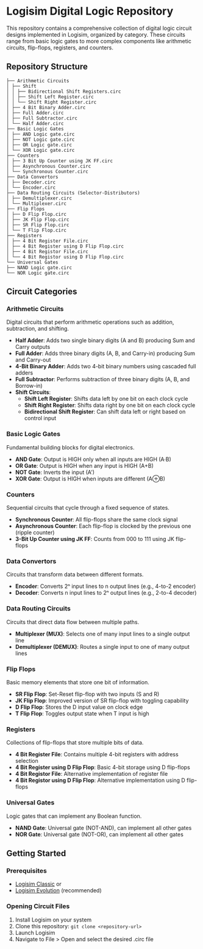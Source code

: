 # Logisim Digital Logic Repository

This repository contains a comprehensive collection of digital logic circuit designs implemented in Logisim, organized by category. These circuits range from basic logic gates to more complex components like arithmetic circuits, flip-flops, registers, and counters.

## Repository Structure
```
├── Arithmetic Circuits
│ ├── Shift
│ │ ├── Bidirectional Shift Registers.circ
│ │ ├── Shift Left Register.circ
│ │ └── Shift Right Register.circ
│ ├── 4 Bit Binary Adder.circ
│ ├── Full Adder.circ
│ ├── Full Subtractor.circ
│ └── Half Adder.circ
├── Basic Logic Gates
│ ├── AND Logic gate.circ
│ ├── NOT Logic gate.circ
│ ├── OR Logic gate.circ
│ └── XOR Logic gate.circ
├── Counters
│ ├── 3 Bit Up Counter using JK FF.circ
│ ├── Asynchronous Counter.circ
│ └── Synchronous Counter.circ
├── Data Convertors
│ ├── Decoder.circ
│ └── Encoder.circ
├── Data Routing Circuits (Selector-Distributors)
│ ├── Demultiplexer.circ
│ └── Multiplexer.circ
├── Flip Flops
│ ├── D Flip Flop.circ
│ ├── JK Flip Flop.circ
│ ├── SR Flip Flop.circ
│ └── T Flip Flop.circ
├── Registers
│ ├── 4 Bit Register File.circ
│ ├── 4 Bit Register using D Flip Flop.circ
│ ├── 4 Bit Registor File.circ
│ └── 4 Bit Registor using D Flip Flop.circ
└── Universal Gates
├── NAND Logic gate.circ
└── NOR Logic gate.circ
```

## Circuit Categories

### Arithmetic Circuits
Digital circuits that perform arithmetic operations such as addition, subtraction, and shifting.

- **Half Adder**: Adds two single binary digits (A and B) producing Sum and Carry outputs
- **Full Adder**: Adds three binary digits (A, B, and Carry-in) producing Sum and Carry-out
- **4-Bit Binary Adder**: Adds two 4-bit binary numbers using cascaded full adders
- **Full Subtractor**: Performs subtraction of three binary digits (A, B, and Borrow-in)
- **Shift Circuits**:
  - **Shift Left Register**: Shifts data left by one bit on each clock cycle
  - **Shift Right Register**: Shifts data right by one bit on each clock cycle
  - **Bidirectional Shift Register**: Can shift data left or right based on control input

### Basic Logic Gates
Fundamental building blocks for digital electronics.

- **AND Gate**: Output is HIGH only when all inputs are HIGH (A·B)
- **OR Gate**: Output is HIGH when any input is HIGH (A+B)
- **NOT Gate**: Inverts the input (A')
- **XOR Gate**: Output is HIGH when inputs are different (A⊕B)

### Counters
Sequential circuits that cycle through a fixed sequence of states.

- **Synchronous Counter**: All flip-flops share the same clock signal
- **Asynchronous Counter**: Each flip-flop is clocked by the previous one (ripple counter)
- **3-Bit Up Counter using JK FF**: Counts from 000 to 111 using JK flip-flops

### Data Convertors
Circuits that transform data between different formats.

- **Encoder**: Converts 2ⁿ input lines to n output lines (e.g., 4-to-2 encoder)
- **Decoder**: Converts n input lines to 2ⁿ output lines (e.g., 2-to-4 decoder)

### Data Routing Circuits
Circuits that direct data flow between multiple paths.

- **Multiplexer (MUX)**: Selects one of many input lines to a single output line
- **Demultiplexer (DEMUX)**: Routes a single input to one of many output lines

### Flip Flops
Basic memory elements that store one bit of information.

- **SR Flip Flop**: Set-Reset flip-flop with two inputs (S and R)
- **JK Flip Flop**: Improved version of SR flip-flop with toggling capability
- **D Flip Flop**: Stores the D input value on clock edge
- **T Flip Flop**: Toggles output state when T input is high

### Registers
Collections of flip-flops that store multiple bits of data.

- **4 Bit Register File**: Contains multiple 4-bit registers with address selection
- **4 Bit Register using D Flip Flop**: Basic 4-bit storage using D flip-flops
- **4 Bit Registor File**: Alternative implementation of register file
- **4 Bit Registor using D Flip Flop**: Alternative implementation using D flip-flops

### Universal Gates
Logic gates that can implement any Boolean function.

- **NAND Gate**: Universal gate (NOT-AND), can implement all other gates
- **NOR Gate**: Universal gate (NOT-OR), can implement all other gates

## Getting Started

### Prerequisites
- [Logisim Classic](http://www.cburch.com/logisim/) or 
- [Logisim Evolution](https://github.com/logisim-evolution/logisim-evolution) (recommended)

### Opening Circuit Files
1. Install Logisim on your system
2. Clone this repository: `git clone <repository-url>`
3. Launch Logisim
4. Navigate to File > Open and select the desired .circ file

